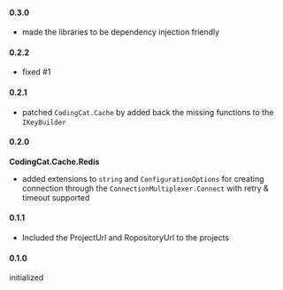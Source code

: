 #### 0.3.0

- made the libraries to be dependency injection friendly


#### 0.2.2

- fixed #1


#### 0.2.1

- patched `CodingCat.Cache` by added back the missing functions to the `IKeyBuilder`


#### 0.2.0

**CodingCat.Cache.Redis**
- added extensions to `string` and `ConfigurationOptions` for creating connection through the `ConnectionMultiplexer.Connect` with retry & timeout supported


#### 0.1.1

- Included the ProjectUrl and RopositoryUrl to the projects


#### 0.1.0

initialized
